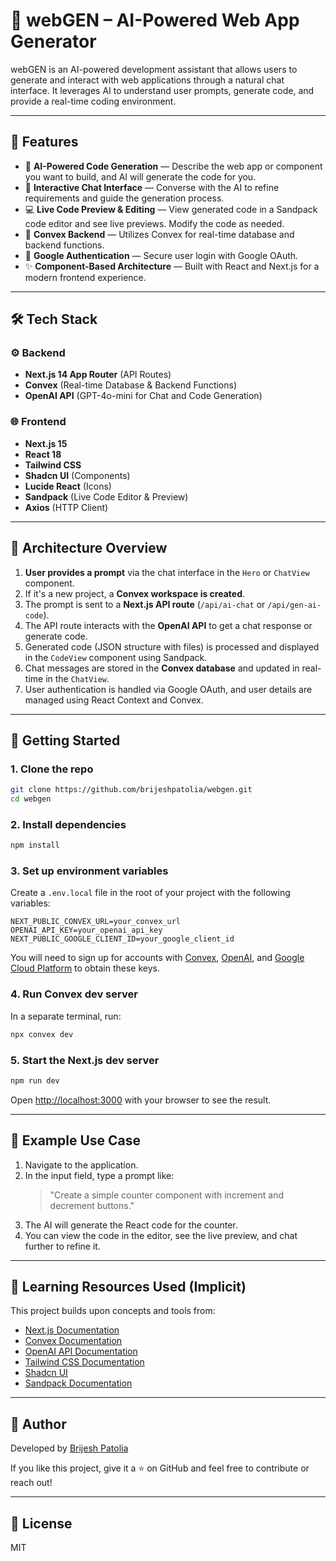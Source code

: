 # 📄 webGEN – AI-Powered Web App Generator

webGEN is an AI-powered development assistant that allows users to generate and interact with web applications through a natural chat interface. It leverages AI to understand user prompts, generate code, and provide a real-time coding environment.

-----

## 🚀 Features

  - 🧠 **AI-Powered Code Generation** — Describe the web app or component you want to build, and AI will generate the code for you.
  - 💬 **Interactive Chat Interface** — Converse with the AI to refine requirements and guide the generation process.
  - 💻 **Live Code Preview & Editing** — View generated code in a Sandpack code editor and see live previews. Modify the code as needed.
  - 🔮 **Convex Backend** — Utilizes Convex for real-time database and backend functions.
  - 🔐 **Google Authentication** — Secure user login with Google OAuth.
  - ✨ **Component-Based Architecture** — Built with React and Next.js for a modern frontend experience.

-----

## 🛠️ Tech Stack

### ⚙️ Backend

  - **Next.js 14 App Router** (API Routes)
  - **Convex** (Real-time Database & Backend Functions)
  - **OpenAI API** (GPT-4o-mini for Chat and Code Generation)

### 🌐 Frontend

  - **Next.js 15**
  - **React 18**
  - **Tailwind CSS**
  - **Shadcn UI** (Components)
  - **Lucide React** (Icons)
  - **Sandpack** (Live Code Editor & Preview)
  - **Axios** (HTTP Client)

-----

## 🧩 Architecture Overview

1.  **User provides a prompt** via the chat interface in the `Hero` or `ChatView` component.
2.  If it's a new project, a **Convex workspace is created**.
3.  The prompt is sent to a **Next.js API route** (`/api/ai-chat` or `/api/gen-ai-code`).
4.  The API route interacts with the **OpenAI API** to get a chat response or generate code.
5.  Generated code (JSON structure with files) is processed and displayed in the `CodeView` component using Sandpack.
6.  Chat messages are stored in the **Convex database** and updated in real-time in the `ChatView`.
7.  User authentication is handled via Google OAuth, and user details are managed using React Context and Convex.

-----

## 🧪 Getting Started

### 1\. Clone the repo

```bash
git clone https://github.com/brijeshpatolia/webgen.git
cd webgen
```

### 2\. Install dependencies

```bash
npm install
```

### 3\. Set up environment variables

Create a `.env.local` file in the root of your project with the following variables:

```env
NEXT_PUBLIC_CONVEX_URL=your_convex_url
OPENAI_API_KEY=your_openai_api_key
NEXT_PUBLIC_GOOGLE_CLIENT_ID=your_google_client_id
```

You will need to sign up for accounts with [Convex](https://convex.dev), [OpenAI](https://openai.com), and [Google Cloud Platform](https://console.cloud.google.com) to obtain these keys.

### 4\. Run Convex dev server

In a separate terminal, run:

```bash
npx convex dev
```

### 5\. Start the Next.js dev server

```bash
npm run dev
```

Open [http://localhost:3000](https://www.google.com/search?q=http://localhost:3000) with your browser to see the result.

-----

## 🧾 Example Use Case

1.  Navigate to the application.
2.  In the input field, type a prompt like:
    > "Create a simple counter component with increment and decrement buttons."
3.  The AI will generate the React code for the counter.
4.  You can view the code in the editor, see the live preview, and chat further to refine it.

-----

## 🧠 Learning Resources Used (Implicit)

This project builds upon concepts and tools from:

  - [Next.js Documentation](https://nextjs.org/docs)
  - [Convex Documentation](https://docs.convex.dev)
  - [OpenAI API Documentation](https://platform.openai.com/docs)
  - [Tailwind CSS Documentation](https://tailwindcss.com/docs)
  - [Shadcn UI](https://ui.shadcn.com)
  - [Sandpack Documentation](https://sandpack.codesandbox.io)

-----

## 🙌 Author

Developed by [Brijesh Patolia](https://github.com/brijeshpatolia)

If you like this project, give it a ⭐ on GitHub and feel free to contribute or reach out\!

-----

## 📄 License
MIT
